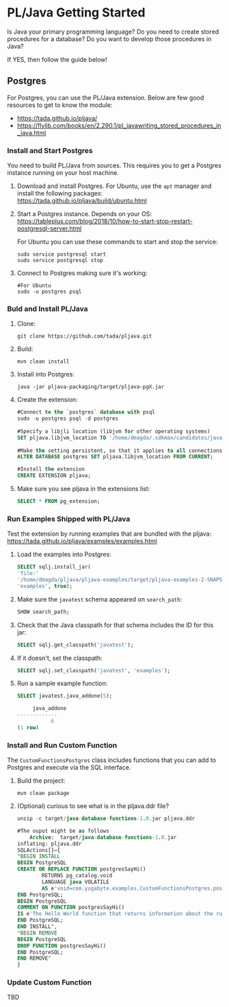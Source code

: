 # PL/Java Getting Started

Is Java your primary programming language? Do you need to create stored procedures for a database? Do you want to develop those procedures in Java?

If YES, then follow the guide below!

## Postgres

For Postgres, you can use the PL/Java extension. Below are few good resources to get to know the module:
* https://tada.github.io/pljava/
* https://flylib.com/books/en/2.290.1/pl_javawriting_stored_procedures_in_java.html

### Install and Start Postgres

You need to build PL/Java from sources. This requires you to get a Postgres instance running on your host machine.

1. Download and install Postgres. For Ubuntu, use the `apt` manager and install the following packages:
    https://tada.github.io/pljava/build/ubuntu.html

2. Start a Postgres instance. Depends on your OS:
    https://tableplus.com/blog/2018/10/how-to-start-stop-restart-postgresql-server.html
  
    For Ubuntu you can use these commands to start and stop the service:
    ```shell
    sudo service postgresql start
    sudo service postgresql stop
    ```
3. Connect to Postgres making sure it's working:
    ```shell
    #For Ubuntu
    sudo -u postgres psql
    ```

### Buld and Install PL/Java

1. Clone:
    ```shell
    git clone https://github.com/tada/pljava.git
    ```
2. Build:
    ```shell
    mvn clean install
    ```
3. Install into Postgres:
    ```shell
    java -jar pljava-packaging/target/pljava-pgX.jar
    ```
4. Create the extension:
    ```sql
    #Connect to the `postgres` database with psql
    sudo -u postgres psql -d postgres
  
    #Specify a libjli location (libjvm for other operating systems)
    SET pljava.libjvm_location TO '/home/dmagda/.sdkman/candidates/java/current/lib/server/libjvm.so';
  
    #Make the setting persistent, so that it applies to all connections to the postgres database
    ALTER DATABASE postgres SET pljava.libjvm_location FROM CURRENT;
    
    #Install the extension
    CREATE EXTENSION pljava;
    ```
5. Make sure you see pljava in the extensions list:
    ```sql
    SELECT * FROM pg_extension;
    ```
### Run Examples Shipped with PL/Java

Test the extension by running examples that are bundled with the pljava:
https://tada.github.io/pljava/examples/examples.html

1. Load the examples into Postgres:
    ```sql
    SELECT sqlj.install_jar(
    'file:'
    '/home/dmagda/pljava/pljava-examples/target/pljava-examples-2-SNAPSHOT.jar',
    'examples', true);
    ```
2. Make sure the `javatest` schema appeared on `search_path`:
    ```sql
    SHOW search_path;
    ```
3. Check that the Java classpath for that schema includes the ID for this jar:
    ```sql
    SELECT sqlj.get_classpath('javatest');
    ```
4. If it doesn't, set the classpath:
    ```sql
    SELECT sqlj.set_classpath('javatest', 'examples');
    ```
5. Run a sample example function:
    ```sql
    SELECT javatest.java_addone(5);
    
         java_addone 
    -------------
               6
    (1 row)
    ```
 ### Install and Run Custom Function
 
The `CustomFunctionsPostgres` class includes functions that you can add to Postgres and execute via the SQL interface.

1. Build the project:
    ```shell
    mvn clean package
    ```
2. (Optional) curious to see what is in the pljava.ddr file?
    ```sql
    unzip -c target/java-database-functions-1.0.jar pljava.ddr

    #The ouput might be as follows
        Archive:  target/java-database-functions-1.0.jar
    inflating: pljava.ddr              
    SQLActions[]={
    "BEGIN INSTALL
    BEGIN PostgreSQL
    CREATE OR REPLACE FUNCTION postgresSayHi()
            RETURNS pg_catalog.void
            LANGUAGE java VOLATILE
            AS e'void=com.yugabyte.examples.CustomFunctionsPostgres.postgresSayHi()'
    END PostgreSQL;
    BEGIN PostgreSQL
    COMMENT ON FUNCTION postgresSayHi()
    IS e'The Hello World function that returns information about the runtime.'
    END PostgreSQL;
    END INSTALL",
    "BEGIN REMOVE
    BEGIN PostgreSQL
    DROP FUNCTION postgresSayHi()
    END PostgreSQL;
    END REMOVE"
    }
    ```
 
 ### Update Custom Function
 
 TBD